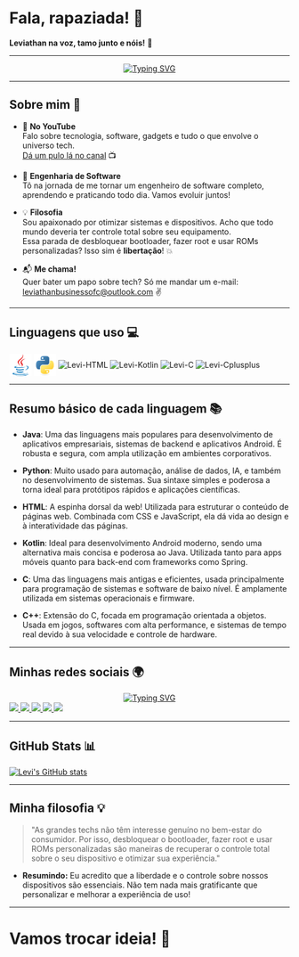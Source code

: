 # Fala, rapaziada! 👋

**Leviathan na voz, tamo junto e nóis!** 🚀

---

<div align="center">
  <a href="https://git.io/typing-svg">
    <img src="https://readme-typing-svg.demolab.com?font=Fira+Code&weight=500&size=22&pause=1000&color=006400&center=true&vCenter=true&random=true&width=524&lines=%E2%8A%B9+Leviathan+Kalashnikov+%E2%8A%B9+" alt="Typing SVG">
  </a>
</div>

---

## Sobre mim 🤖

- 🎥 **No YouTube**  
  Falo sobre tecnologia, software, gadgets e tudo o que envolve o universo tech.  
  [Dá um pulo lá no canal](https://www.youtube.com/@leviathankkjj) 📺

- 🌱 **Engenharia de Software**  
  Tô na jornada de me tornar um engenheiro de software completo, aprendendo e praticando todo dia. Vamos evoluir juntos!

- 💡 **Filosofia**  
  Sou apaixonado por otimizar sistemas e dispositivos. Acho que todo mundo deveria ter controle total sobre seu equipamento.  
  Essa parada de desbloquear bootloader, fazer root e usar ROMs personalizadas? Isso sim é **libertação**! 💥

- 📬 **Me chama!**  
  Quer bater um papo sobre tech? Só me mandar um e-mail: [leviathanbusinessofc@outlook.com](mailto:leviathanbusinessofc@outlook.com) ✌️

---

## Linguagens que uso 💻

<div style="display: inline-block;">
  <img align="center" alt="Levi-Java" height="40" width="40" src="https://raw.githubusercontent.com/devicons/devicon/master/icons/java/java-original.svg">
  <img align="center" alt="Levi-Python" height="40" width="40" src="https://raw.githubusercontent.com/devicons/devicon/master/icons/python/python-original.svg">
  <img align="center" alt="Levi-HTML" height="40" width="40" src="https://cdn.jsdelivr.net/gh/devicons/devicon/icons/html5/html5-original.svg">
  <img align="center" alt="Levi-Kotlin" height="40" width="40" src="https://cdn.jsdelivr.net/gh/devicons/devicon/icons/kotlin/kotlin-original.svg">
  <img align="center" alt="Levi-C" height="40" width="40" src="https://cdn.jsdelivr.net/gh/devicons/devicon/icons/c/c-original.svg">
  <img align="center" alt="Levi-Cplusplus" height="40" width="40" src="https://cdn.jsdelivr.net/gh/devicons/devicon/icons/cplusplus/cplusplus-original.svg">
</div>

---

## Resumo básico de cada linguagem 📚

- **Java**: Uma das linguagens mais populares para desenvolvimento de aplicativos empresariais, sistemas de backend e aplicativos Android. É robusta e segura, com ampla utilização em ambientes corporativos.

- **Python**: Muito usado para automação, análise de dados, IA, e também no desenvolvimento de sistemas. Sua sintaxe simples e poderosa a torna ideal para protótipos rápidos e aplicações científicas.

- **HTML**: A espinha dorsal da web! Utilizada para estruturar o conteúdo de páginas web. Combinada com CSS e JavaScript, ela dá vida ao design e à interatividade das páginas.

- **Kotlin**: Ideal para desenvolvimento Android moderno, sendo uma alternativa mais concisa e poderosa ao Java. Utilizada tanto para apps móveis quanto para back-end com frameworks como Spring.

- **C**: Uma das linguagens mais antigas e eficientes, usada principalmente para programação de sistemas e software de baixo nível. É amplamente utilizada em sistemas operacionais e firmware.

- **C++**: Extensão do C, focada em programação orientada a objetos. Usada em jogos, softwares com alta performance, e sistemas de tempo real devido à sua velocidade e controle de hardware.

---

## Minhas redes sociais 🌍

<div align="center">
  <a href="https://git.io/typing-svg">
    <img src="https://readme-typing-svg.demolab.com?font=Fira+Code&weight=500&size=22&pause=1000&color=003366&center=true&vCenter=true&random=true&width=524&lines=%E2%8A%B9+Minhas+redes+sociais+%E2%8A%B9+" alt="Typing SVG">
  </a>
</div>

<div>
  <a href="https://www.youtube.com/@leviathankkjj" target="_blank">
    <img src="https://img.shields.io/badge/YouTube-FF0000?style=for-the-badge&logo=youtube&logoColor=white" target="_blank">
  </a>
  <a href="https://www.instagram.com/mrclxzz.7/" target="_blank">
    <img src="https://img.shields.io/badge/-Instagram-%23E4405F?style=for-the-badge&logo=instagram&logoColor=white" target="_blank">
  </a>
  <a href="https://t.me/acabara" target="_blank">
    <img src="https://img.shields.io/badge/Telegram-0088CC?style=for-the-badge&logo=telegram&logoColor=white" target="_blank">
  </a>
  <a href="https://discord.com/users/levikalshnikovkkj" target="_blank">
    <img src="https://img.shields.io/badge/Discord-7289DA?style=for-the-badge&logo=discord&logoColor=white" target="_blank">
  </a>
  <a href="mailto:leviathanbusiness@outlook.com">
    <img src="https://img.shields.io/badge/-Gmail-%23333?style=for-the-badge&logo=gmail&logoColor=white" target="_blank">
  </a>
</div>

---

## GitHub Stats 📊

[![Levi's GitHub stats](https://github-readme-stats.vercel.app/api?username=levicodeskkj&show_icons=true&hide_title=false&count_private=true&theme=dark&bg_color=2d2d2d&icon_color=ffffff&title_color=ff9800&text_color=ffffff&hide=prs)](https://github.com/levicodeskkj/github-readme-stats)

---

## Minha filosofia 💡

> "As grandes techs não têm interesse genuíno no bem-estar do consumidor. Por isso, desbloquear o bootloader, fazer root e usar ROMs personalizadas são maneiras de recuperar o controle total sobre o seu dispositivo e otimizar sua experiência."

- **Resumindo:** Eu acredito que a liberdade e o controle sobre nossos dispositivos são essenciais. Não tem nada mais gratificante que personalizar e melhorar a experiência de uso!

---

# Vamos trocar ideia! 👾
